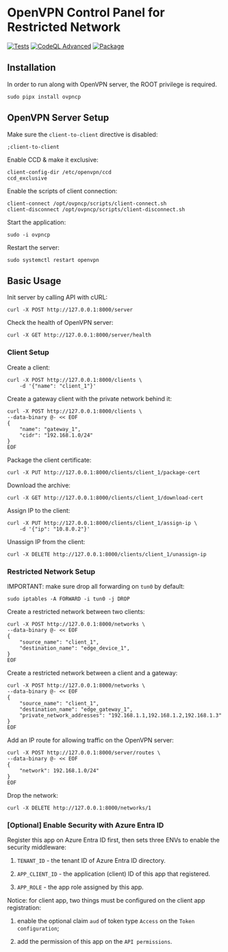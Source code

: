 # OpenVPN Control Panel for Restricted Network

[![Tests](https://github.com/scia-iot/ovpncp/actions/workflows/tests.yml/badge.svg)](https://github.com/scia-iot/ovpncp/actions/workflows/tests.yml)
[![CodeQL Advanced](https://github.com/scia-iot/ovpncp/actions/workflows/codeql.yml/badge.svg)](https://github.com/scia-iot/ovpncp/actions/workflows/codeql.yml)
[![Package](https://github.com/scia-iot/ovpncp/actions/workflows/package.yml/badge.svg)](https://github.com/scia-iot/ovpncp/actions/workflows/package.yml)

## Installation

In order to run along with OpenVPN server, the ROOT privilege is required.

```shell
sudo pipx install ovpncp
```

## OpenVPN Server Setup

Make sure the `client-to-client` directive is disabled:

```shell
;client-to-client
```

Enable CCD & make it exclusive:

```shell
client-config-dir /etc/openvpn/ccd
ccd_exclusive
```

Enable the scripts of client connection:

```shell
client-connect /opt/ovpncp/scripts/client-connect.sh
client-disconnect /opt/ovpncp/scripts/client-disconnect.sh
```

Start the application:

```shell
sudo -i ovpncp
```

Restart the server:

```shell
sudo systemctl restart openvpn
```

## Basic Usage

Init server by calling API with cURL:

```shell
curl -X POST http://127.0.0.1:8000/server
```

Check the health of OpenVPN server:

```shell
curl -X GET http://127.0.0.1:8000/server/health
```

### Client Setup

Create a client:

```shell
curl -X POST http://127.0.0.1:8000/clients \ 
    -d '{"name": "client_1"}'
```

Create a gateway client with the private network behind it:

```shell
curl -X POST http://127.0.0.1:8000/clients \ 
--data-binary @- << EOF 
{
    "name": "gateway_1", 
    "cidr": "192.168.1.0/24"
}
EOF
```

Package the client certificate:

```shell
curl -X PUT http://127.0.0.1:8000/clients/client_1/package-cert
```

Download the archive:

```shell
curl -X GET http://127.0.0.1:8000/clients/client_1/download-cert
```

Assign IP to the client:

```shell
curl -X PUT http://127.0.0.1:8000/clients/client_1/assign-ip \ 
    -d '{"ip": "10.8.0.2"}'
```

Unassign IP from the client:

```shell
curl -X DELETE http://127.0.0.1:8000/clients/client_1/unassign-ip
```

### Restricted Network Setup

IMPORTANT:
make sure drop all forwarding on `tun0` by default:

```shell
sudo iptables -A FORWARD -i tun0 -j DROP
```

Create a restricted network between two clients:

```shell
curl -X POST http://127.0.0.1:8000/networks \ 
--data-binary @- << EOF 
{
    "source_name": "client_1", 
    "destination_name": "edge_device_1",
}
EOF
```

Create a restricted network between a client and a gateway:

```shell
curl -X POST http://127.0.0.1:8000/networks \ 
--data-binary @- << EOF 
{
    "source_name": "client_1", 
    "destination_name": "edge_gateway_1", 
    "private_network_addresses": "192.168.1.1,192.168.1.2,192.168.1.3"
}
EOF
```

Add an IP route for allowing traffic on the OpenVPN server:

```shell
curl -X POST http://127.0.0.1:8000/server/routes \
--data-binary @- << EOF 
{
    "network": 192.168.1.0/24"
}
EOF
```

Drop the network:

```shell
curl -X DELETE http://127.0.0.1:8000/networks/1
```

### [Optional] Enable Security with Azure Entra ID

Register this app on Azure Entra ID first, then sets three ENVs to enable the security middleware:

1. `TENANT_ID` - the tenant ID of Azure Entra ID directory.

2. `APP_CLIENT_ID` - the application (client) ID of this app that registered.

3. `APP_ROLE` - the app role assigned by this app.

Notice: for client app, two things must be configured on the client app registration:

1. enable the optional claim `aud` of token type `Access` on the `Token configuration`;

2. add the permission of this app on the `API permissions`.
